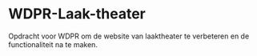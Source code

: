 # WDPR-Laak-theater
Opdracht voor WDPR om de website van laaktheater te verbeteren en de functionaliteit na te maken.
